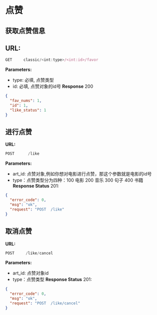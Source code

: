 # 点赞
## 获取点赞信息
## URL:
```js
GET     classic/<int:type>/<int:id>/favor
```
**Parameters:**

* type: 必填, 点赞类型
* id: 必填, 点赞对象的id号
**Response** 200
```json
{
  "fav_nums": 1,
  "id": 1,
  "like_status": 1
}
```
## 进行点赞
**URL:**
```js
POST      /like
```
**Parameters:**

* art_id: 点赞对象,例如你想对电影进行点赞，那这个参数就是电影的id号
* type：点赞类型分为四种：100 电影 200 音乐 300 句子 400 书籍
**Response Status** 201:
```json
{
  "error_code": 0,
  "msg": "ok",
  "request": "POST  /like"
}
```
## 取消点赞
**URL:**
```js
POST     /like/cancel
```
**Parameters:**

* art_id: 点赞对象id
* type：点赞类型
**Response Status** 201:
```json
{
  "error_code": 0,
  "msg": "ok",
  "request": "POST  /like/cancel"
}
```